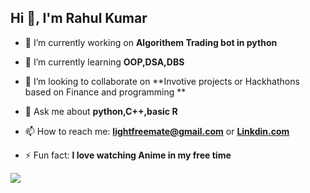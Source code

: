 ## Hi 👋, I'm Rahul Kumar



- 🔭 I’m currently working on **Algorithem Trading bot in python**

- 🌱 I’m currently learning **OOP,DSA,DBS**

- 👯 I’m looking to collaborate on **Invotive projects or Hackhathons based on Finance and programming **

- 💬 Ask me about **python,C++,basic R**

- 📫 How to reach me: **lightfreemate@gmail.com** or **[Linkdin.com](https://www.linkedin.com/in/rkzero/)**

- ⚡ Fun fact: **I love watching Anime in my free time**

<img src="https://github-readme-stats.vercel.app/api?username=rkstu&&show_icons=true&title_color=ffffff&icon_color=bb2acf&text_color=daf7dc&bg_color=151515">

